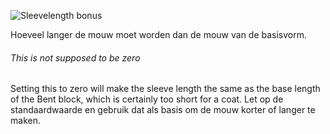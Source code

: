 ![Sleevelength bonus](./sleevelengthbonus.svg)

Hoeveel langer de mouw moet worden dan de mouw van de basisvorm.

<Note>

###### This is not supposed to be zero

Setting this to zero will make the sleeve length the same as the base length of the Bent block,
which is certainly too short for a coat.
Let op de standaardwaarde en gebruik dat als basis om de mouw korter of langer te maken.

</Note>

